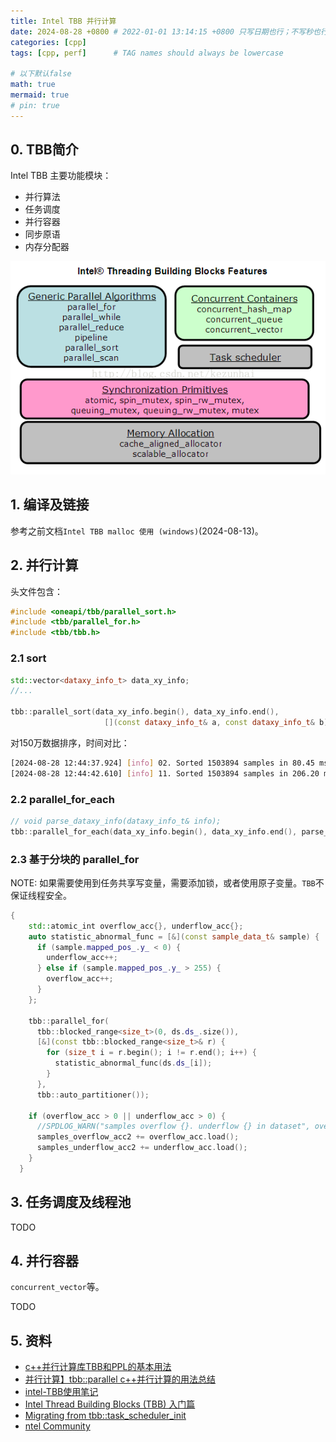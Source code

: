 ```yaml
---
title: Intel TBB 并行计算
date: 2024-08-28 +0800 # 2022-01-01 13:14:15 +0800 只写日期也行；不写秒也行；这样也行 2022-03-09T00:55:42+08:00
categories: [cpp]
tags: [cpp, perf]      # TAG names should always be lowercase

# 以下默认false
math: true
mermaid: true
# pin: true
---
```


## 0. TBB简介

Intel TBB 主要功能模块：

* 并行算法
* 任务调度
* 并行容器
* 同步原语
* 内存分配器

![TBB模块](/assets/images/intel_tbb/20240823/20150327164225068.png)

## 1. 编译及链接

参考之前文档`Intel TBB malloc 使用 (windows)`(2024-08-13)。

## 2. 并行计算

头文件包含：

```c++
#include <oneapi/tbb/parallel_sort.h>
#include <tbb/parallel_for.h>
#include <tbb/tbb.h>
```

### 2.1 sort

```c++
std::vector<dataxy_info_t> data_xy_info;
//...

tbb::parallel_sort(data_xy_info.begin(), data_xy_info.end(),
                     [](const dataxy_info_t& a, const dataxy_info_t& b) { return (a.x_ < b.x_); });
```

对150万数据排序，时间对比：

```bash
[2024-08-28 12:44:37.924] [info] 02. Sorted 1503894 samples in 80.45 ms (TBB sort)
[2024-08-28 12:44:42.610] [info] 11. Sorted 1503894 samples in 206.20 ms (std sort)
```

### 2.2 parallel_for_each

```c++
// void parse_dataxy_info(dataxy_info_t& info);
tbb::parallel_for_each(data_xy_info.begin(), data_xy_info.end(), parse_dataxy_info);
```

### 2.3 基于分块的 parallel_for

NOTE: 如果需要使用到任务共享写变量，需要添加锁，或者使用原子变量。`TBB`不保证线程安全。

```c++
{
    std::atomic_int overflow_acc{}, underflow_acc{};
    auto statistic_abnormal_func = [&](const sample_data_t& sample) {
      if (sample.mapped_pos_.y_ < 0) {
        underflow_acc++;
      } else if (sample.mapped_pos_.y_ > 255) {
        overflow_acc++;
      }
    };

    tbb::parallel_for(
      tbb::blocked_range<size_t>(0, ds.ds_.size()),
      [&](const tbb::blocked_range<size_t>& r) {
        for (size_t i = r.begin(); i != r.end(); i++) {
          statistic_abnormal_func(ds.ds_[i]);
        }
      },
      tbb::auto_partitioner());

    if (overflow_acc > 0 || underflow_acc > 0) {
      //SPDLOG_WARN("samples overflow {}. underflow {} in dataset", overflow_acc.load(), underflow_acc.load());
      samples_overflow_acc2 += overflow_acc.load();
      samples_underflow_acc2 += underflow_acc.load();
    }
  }
```

## 3. 任务调度及线程池

TODO

## 4. 并行容器

`concurrent_vector`等。

TODO

## 5. 资料

* [c++并行计算库TBB和PPL的基本用法](https://www.cnblogs.com/qicosmos/p/3517166.html)
* [并行计算】tbb::parallel c++并行计算的用法总结](https://blog.csdn.net/qq_40145095/article/details/131783443)
* [intel-TBB使用笔记](https://chuckiewill.github.io/2022/01/26/C++/IntelTBB/)
* [Intel Thread Building Blocks (TBB) 入门篇](https://www.cnblogs.com/ybqjymy/p/13679446.html)
* [Migrating from tbb::task_scheduler_init](https://oneapi-src.github.io/oneTBB/main/tbb_userguide/Migration_Guide/Task_Scheduler_Init.html)
* [ntel Community](https://community.intel.com/)
